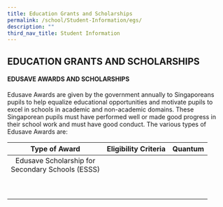 ```yaml
---
title: Education Grants and Scholarships
permalink: /school/Student-Information/egs/
description: ""
third_nav_title: Student Information
---
```

## EDUCATION GRANTS AND SCHOLARSHIPS

#### EDUSAVE AWARDS AND SCHOLARSHIPS

Edusave Awards are given by the government annually to Singaporeans pupils to help equalize educational opportunities and motivate pupils to excel in schools in academic and non-academic domains. These Singaporean pupils must have performed well or made good progress in their school work and must have good conduct. The various types of Edusave Awards are:

| Type of Award  | Eligibility Criteria  | Quantum  |
|:-:|---|---|
| Edusave Scholarship for<br> Secondary Schools (ESSS)  |   |   |
|   |   |   |
|   |   |   |
|   |   |   |
|   |   |   |
|   |   |   |
|   |   |   |
|   |   |   |
|   |   |   |
|   |   |   |